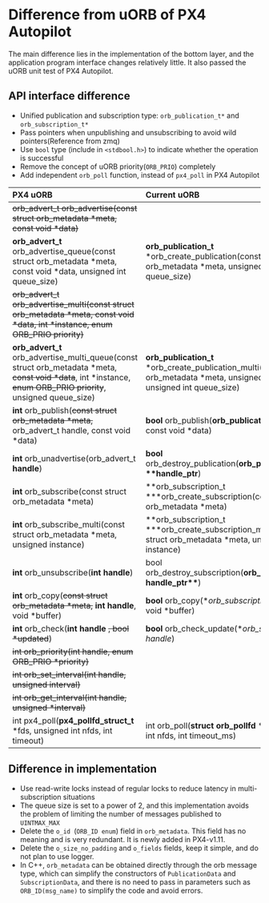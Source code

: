 # Difference from uORB of PX4 Autopilot

The main difference lies in the implementation of the bottom layer, and the application program interface changes relatively little. It also passed the uORB unit test of PX4 Autopilot.

## API interface difference

* Unified publication and subscription type: `orb_publication_t*` and `orb_subscription_t*`
* Pass pointers when unpublishing and unsubscribing to avoid wild pointers(Reference from zmq)
* Use ``bool`` type (include in ``<stdbool.h>``) to indicate whether the operation is successful
* Remove the concept of uORB priority(``ORB_PRIO``) completely
* Add independent ``orb_poll`` function, instead of ``px4_poll`` in PX4 Autopilot

| PX4 uORB                                                     | Current uORB                                                 |
| :----------------------------------------------------------- | :----------------------------------------------------------- |
| ~~orb_advert_t orb_advertise(const struct orb_metadata \*meta, const void \*data)~~ |                                                              |
| **orb_advert_t** orb_advertise_queue(const struct orb_metadata \*meta, const void \*data, unsigned int queue_size) | **orb_publication_t** \*orb_create_publication(const struct orb_metadata \*meta, unsigned int queue_size) |
| ~~orb_advert_t orb_advertise_multi(const struct orb_metadata \*meta, const void \*data, int \*instance, enum ORB_PRIO priority)~~ |                                                              |
| **orb_advert_t** orb_advertise_multi_queue(const struct orb_metadata \*meta, ~~const void \*data~~, int \*instance, ~~enum ORB_PRIO priority~~, unsigned queue_size) | **orb_publication_t** \*orb_create_publication_multi(const struct orb_metadata \*meta, unsigned int \*instance, unsigned int queue_size) |
| **int** orb_publish(~~const struct orb_metadata \*meta,~~ orb_advert_t handle, const void \*data) | **bool** orb_publish(**orb_publication_t \*handle**, const void *data) |
| **int** orb_unadvertise(orb_advert_t **handle**)             | **bool** orb_destroy_publication(**orb_publication_t \*\*handle_ptr**) |
| **int** orb_subscribe(const struct orb_metadata \*meta)      | **orb_subscription_t ***orb_create_subscription(const struct orb_metadata *meta) |
| **int** orb_subscribe_multi(const struct orb_metadata \*meta, unsigned instance) | **orb_subscription_t ***orb_create_subscription_multi(const struct orb_metadata *meta, unsigned instance) |
| **int** orb_unsubscribe(**int handle**)                      | bool orb_destroy_subscription(**orb_subscription_t handle_ptr\*\***) |
| **int** orb_copy(~~const struct orb_metadata \*meta,~~ **int handle**, void \*buffer) | **bool** orb_copy(**orb_subscription_t *handle**, void *buffer) |
| **int** orb_check(**int handle** ~~, bool \*updated~~)       | **bool** orb_check_update(**orb_subscription_t *handle**)    |
| ~~int orb_priority(int handle, enum ORB_PRIO \*priority)~~   |                                                              |
| ~~int orb_set_interval(int handle, unsigned interval)~~      |                                                              |
| ~~int orb_get_interval(int handle, unsigned \*interval)~~    |                                                              |
| int px4_poll(**px4_pollfd_struct_t** \*fds, unsigned int nfds, int timeout) | int orb_poll(**struct orb_pollfd** \*fds, unsigned int nfds, int timeout_ms) |

## Difference in implementation

* Use read-write locks instead of regular locks to reduce latency in multi-subscription situations
* The queue size is set to a power of 2, and this implementation avoids the problem of limiting the number of messages published to ``UINTMAX_MAX``
* Delete the ``o_id ``(``ORB_ID enum``) field in ``orb_metadata``. This field has no meaning and is very redundant. It is newly added in PX4-v1.11. 
* Delete the ``o_size_no_padding`` and ``o_fields`` fields, keep it simple, and do not plan to use logger.
* In C++, ``orb_metadata`` can be obtained directly through the orb message type, which can simplify the constructors of ``PublicationData`` and ``SubscriptionData``, and there is no need to pass in parameters such as ``ORB_ID(msg_name)`` to simplify the code and avoid errors.

